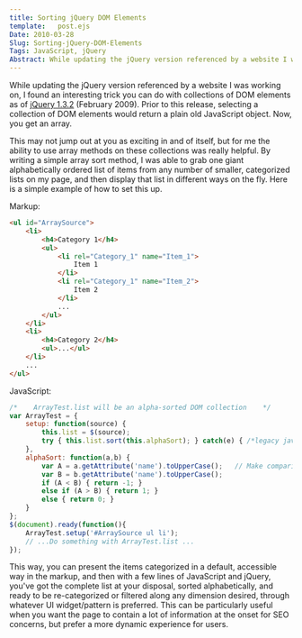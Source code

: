 ```yaml
---
title: Sorting jQuery DOM Elements
template:   post.ejs
Date: 2010-03-28
Slug: Sorting-jQuery-DOM-Elements
Tags: JavaScript, jQuery
Abstract: While updating the jQuery version referenced by a website I was working on, I found an interesting trick you can do with collections of DOM elements as of jQuery 1.3.2 (February 2009). Prior to this release, selecting a collection of DOM elements would return a plain old JavaScript object. Now, you get an array.
---
```



While updating the jQuery version referenced by a website I was working
on, I found an interesting trick you can do with collections of DOM
elements as of [jQuery
1.3.2](http://blog.jquery.com/2009/02/20/jquery-132-released/) (February
2009). Prior to this release, selecting a collection of DOM elements
would return a plain old JavaScript object. Now, you get an array.

This may not jump out at you as exciting in and of itself, but for me
the ability to use array methods on these collections was really
helpful. By writing a simple array sort method, I was able to grab one
giant alphabetically ordered list of items from any number of smaller,
categorized lists on my page, and then display that list in different
ways on the fly. Here is a simple example of how to set this up.

Markup:

```html
<ul id="ArraySource">
    <li>
        <h4>Category 1</h4>
        <ul>
            <li rel="Category_1" name="Item_1">
                Item 1
            </li>
            <li rel="Category_1" name="Item_2">
                Item 2
            </li>
            ...
        </ul>
    </li>
    <li>
        <h4>Category 2</h4>
        <ul>...</ul>
    </li>
    ...
</ul>
```

JavaScript:

```javascript
/*    ArrayTest.list will be an alpha-sorted DOM collection    */
var ArrayTest = {
    setup: function(source) {
        this.list = $(source);
        try { this.list.sort(this.alphaSort); } catch(e) { /*legacy javascript; sort unsupported*/ }
    },
    alphaSort: function(a,b) {
        var A = a.getAttribute('name').toUpperCase();	// Make comparison case insensitive
        var B = b.getAttribute('name').toUpperCase();
        if (A < B) { return -1; }
        else if (A > B) { return 1; }
        else { return 0; }
    }
};
$(document).ready(function(){
    ArrayTest.setup('#ArraySource ul li');
    // ...Do something with ArrayTest.list ...
});
```

This way, you can present the items categorized in a default, accessible
way in the markup, and then with a few lines of JavaScript and jQuery,
you've got the complete list at your disposal, sorted alphabetically,
and ready to be re-categorized or filtered along any dimension desired,
through whatever UI widget/pattern is preferred. This can be
particularly useful when you want the page to contain a lot of
information at the onset for SEO concerns, but prefer a more dynamic
experience for users.

